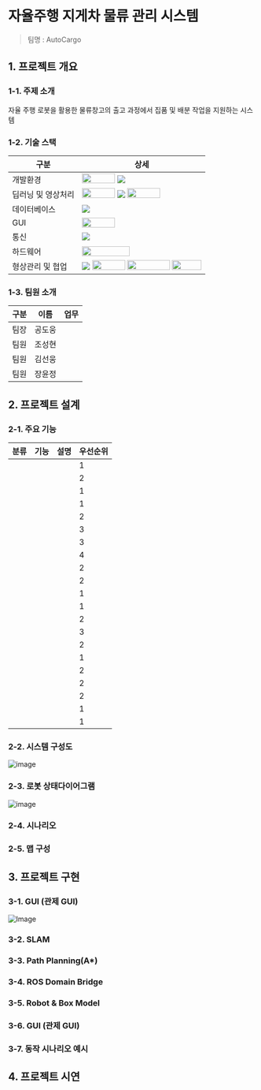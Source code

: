 # 자율주행 지게차 물류 관리 시스템 ### 
 
> 팀명 : AutoCargo
## 1. 프로젝트 개요
### 1-1. 주제 소개
자율 주행 로봇을 활용한 물류창고의 출고 과정에서 집품 및 배분 작업을 지원하는 시스템
### 1-2. 기술 스택
|구분|상세|
|------|----------------------|
|개발환경|<img src="https://img.shields.io/badge/Ubuntu-E95420?style=flat-square&logo=Ubuntu&logoColor=white" style="width: 67px; height: 20px;"> <img src="https://img.shields.io/badge/Python-3776AB?style=flat-square&logo=Python&logoColor=white">|
|딥러닝 및 영상처리| <img src="https://github.com/user-attachments/assets/5f8d52f1-1b12-4075-a59d-a641c01ad558" style="width: 67px; height: 20px;"> <img src="https://img.shields.io/badge/OpenCV-5C3EE8?style=flat&logo=OpenCV&logoColor=white" /> <img src="https://img.shields.io/badge/PyTorch-EE4C2C?style=flat-square&logo=PyTorch&logoColor=white" style="width: 67px; height: 20px;">
|데이터베이스|<img src="https://img.shields.io/badge/MySQL-4479A1?style=flat&logo=MySQL&logoColor=white">|
|GUI| <img src="https://img.shields.io/badge/PyQt5-41CD52?style=for-the-badge&logo=Qt&logoColor=white" style="width: 67px; height: 20px;">
|통신|<img src="https://img.shields.io/badge/SocKet-C93CD7?style=flat&logo=SocKet&logoColor=white" />|
|하드웨어|<img src="https://img.shields.io/badge/Raspberry Pi-A22846?style=for-the-badge&logo=Raspberry Pi&logoColor=white" style="width: 97px; height: 20px;">
|형상관리 및 협업|<img src="https://img.shields.io/badge/GitHub-181717?style=flat-square&logo=GitHub&logoColor=white"/> <img src="https://img.shields.io/badge/Slack-4A154B?style=for-the-badge&logo=Slack&logoColor=white" style="width: 67px; height: 20px;"/> <img src="https://img.shields.io/badge/Confluence-172B4D?style=flat&logo=Confluence&logoColor=white" style="width: 87px; height: 20px;"> <img src="https://img.shields.io/badge/Jira-0052CC?style=for-the-badge&logo=Jira&logoColor=white" style="width: 60px; height: 20px;">|
### 1-3. 팀원 소개
|구분|이름|업무|
|---|---|---|
|팀장|공도웅||
|팀원|조성현||
|팀원|김선웅||
|팀원|장윤정||

## 2. 프로젝트 설계
### 2-1. 주요 기능
|분류|기능|설명|우선순위|
|---|---|---|---|
||||1|
||||2|
||||1|
||||1|
||||2|
||||3|
||||3|
||||4|
||||2|
||||2|
||||1|
||||1|
||||2|
||||3|
||||2|
||||1|
||||2|
||||2|
||||2|
||||1|
||||1|
### 2-2. 시스템 구성도
![image](https://github.com/user-attachments/assets/45040701-2173-4fe3-9918-d69482c8ab48)



### 2-3. 로봇 상태다이어그램
![image](https://github.com/user-attachments/assets/c4b5e952-a4de-4755-a24e-afeeff3aa63e)


### 2-4. 시나리오
### 2-5. 맵 구성
## 3. 프로젝트 구현
### 3-1. GUI (관제 GUI)
![Image](https://github.com/user-attachments/assets/46dbbc39-710f-4a1a-adf2-e3a1d3ce944d)
### 3-2. SLAM
### 3-3. Path Planning(A*)
### 3-4. ROS Domain Bridge
### 3-5. Robot & Box Model
### 3-6. GUI (관제 GUI)
### 3-7. 동작 시나리오 예시
## 4. 프로젝트 시연
